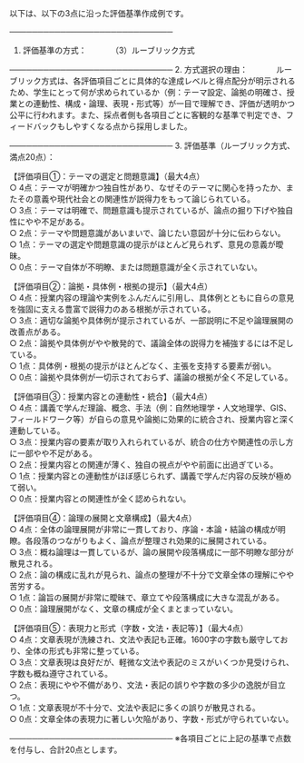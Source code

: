 以下は、以下の3点に沿った評価基準作成例です。

─────────────────────────────
1. 評価基準の方式：　
　
　（3）ルーブリック方式

─────────────────────────────
2. 方式選択の理由：　
　
　ルーブリック方式は、各評価項目ごとに具体的な達成レベルと得点配分が明示されるため、学生にとって何が求められているか（例：テーマ設定、論拠の明確さ、授業との連動性、構成・論理、表現・形式等）が一目で理解でき、評価が透明かつ公平に行われます。また、採点者側も各項目ごとに客観的な基準で判定でき、フィードバックもしやすくなる点から採用しました。

─────────────────────────────
3. 評価基準（ルーブリック方式、満点20点）：

【評価項目①：テーマの選定と問題意識】（最大4点）  
○ 4点：テーマが明確かつ独自性があり、なぜそのテーマに関心を持ったか、またその意義や現代社会との関連性が説得力をもって論じられている。  
○ 3点：テーマは明確で、問題意識も提示されているが、論点の掘り下げや独自性にやや不足がある。  
○ 2点：テーマや問題意識があいまいで、論じたい意図が十分に伝わらない。  
○ 1点：テーマの選定や問題意識の提示がほとんど見られず、意見の意義が曖昧。  
○ 0点：テーマ自体が不明瞭、または問題意識が全く示されていない。

【評価項目②：論拠・具体例・根拠の提示】（最大4点）  
○ 4点：授業内容の理論や実例をふんだんに引用し、具体例とともに自らの意見を強固に支える豊富で説得力のある根拠が示されている。  
○ 3点：適切な論拠や具体例が提示されているが、一部説明に不足や論理展開の改善点がある。  
○ 2点：論拠や具体例がやや散発的で、議論全体の説得力を補強するには不足している。  
○ 1点：具体例・根拠の提示がほとんどなく、主張を支持する要素が弱い。  
○ 0点：論拠や具体例が一切示されておらず、議論の根拠が全く不足している。

【評価項目③：授業内容との連動性・統合】（最大4点）  
○ 4点：講義で学んだ理論、概念、手法（例：自然地理学・人文地理学、GIS、フィールドワーク等）が自らの意見や論拠に効果的に統合され、授業内容と深く連動している。  
○ 3点：授業内容の要素が取り入れられているが、統合の仕方や関連性の示し方に一部やや不足がある。  
○ 2点：授業内容との関連が薄く、独自の視点がやや前面に出過ぎている。  
○ 1点：授業内容との連動性がほぼ感じられず、講義で学んだ内容の反映が極めて弱い。  
○ 0点：授業内容との関連性が全く認められない。

【評価項目④：論理の展開と文章構成】（最大4点）  
○ 4点：全体の論理展開が非常に一貫しており、序論・本論・結論の構成が明瞭。各段落のつながりもよく、論点が整理され効果的に展開されている。  
○ 3点：概ね論理は一貫しているが、論の展開や段落構成に一部不明瞭な部分が散見される。  
○ 2点：論の構成に乱れが見られ、論点の整理が不十分で文章全体の理解にやや苦労する。  
○ 1点：論旨の展開が非常に曖昧で、章立てや段落構成に大きな混乱がある。  
○ 0点：論理展開がなく、文章の構成が全くまとまっていない。

【評価項目⑤：表現力と形式（字数・文法・表記等）】（最大4点）  
○ 4点：文章表現が洗練され、文法や表記も正確。1600字の字数も厳守しており、全体の形式も非常に整っている。  
○ 3点：文章表現は良好だが、軽微な文法や表記のミスがいくつか見受けられ、字数も概ね遵守されている。  
○ 2点：表現にやや不備があり、文法・表記の誤りや字数の多少の逸脱が目立つ。  
○ 1点：文章表現が不十分で、文法や表記に多くの誤りが散見される。  
○ 0点：文章全体の表現力に著しい欠陥があり、字数・形式が守られていない。

─────────────────────────────
※各項目ごとに上記の基準で点数を付与し、合計20点とします。